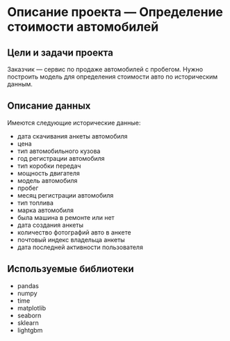 # Описание проекта — Определение стоимости автомобилей

## Цели и задачи проекта

Заказчик — сервис по продаже автомобилей с пробегом. Нужно построить модель для определения стоимости авто по историческим данным.

## Описание данных

Имеются следующие исторические данные:
- дата скачивания анкеты автомобиля
- цена
- тип автомобильного кузова
- год регистрации автомобиля
- тип коробки передач
- мощность двигателя
- модель автомобиля
- пробег
- месяц регистрации автомобиля
- тип топлива
- марка автомобиля
- была машина в ремонте или нет
- дата создания анкеты
- количество фотографий авто в анкете
- почтовый индекс владельца анкеты
- дата последней активности пользователя

## Используемые библиотеки

- pandas
- numpy
- time
- matplotlib
- seaborn
- sklearn
- lightgbm